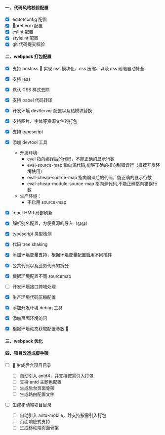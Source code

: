 #### 一、代码风格校验配置

- [x] editotconfig 配置
- [x] pretierrc 配置
- [x] eslint 配置
- [x] stylelint 配置
- [x] git 代码提交校验

#### 二、webpack 打包配置

- [x] 支持 postcss  实现 css 模块化、css 压缩、以及 css 前缀自动补全
- [x] 支持 less
- [x] 默认 CSS 样式去除
- [x] 支持 babel 代码转译
- [x] 开发环境 devServer 配置以及热模块替换
- [x] 支持图片、字体等资源文件的打包
- [x] 支持 typescript
- [x] 添加 devtool 工具

  - 开发环境:
    - eval 指向编译后的代码，不能正确的显示行数
    - eval-source-map 指向源代码,能够正确的指向到错误行（推荐开发环境使用）
    - eval-cheap-source-map 指向编译后的代码，能正确的显示行数
    - eval-cheap-module-source-map 指向源代码,不能正确指向错误行数
  - 生产环境：
    - 不启用 source-map

- [x] react HMR 局部刷新
- [x] 解析别名配置，方便资源的导入（@@）

- [x] typescript 类型检测
- [x] 代码 tree shaking
- [x] 添加环境变量支持，根据环境变量配置启用不同插件
- [x] 公共代码以及业务代码的拆分
- [x] 根据环境配置不同 sourcemap
- [ ] 开发环境接口跨域处理
- [x] 生产环境代码压缩配置
- [x] 添加开发环境 debug 工具
- [x] 添加页面环境访问
- [x] 根据环境动态获取配置参数 

#### 三、webpack 优化

#### 四、项目改造成脚手架

- [ ]  生成后台项目目录

  - [ ] 自动引入 antd4，并支持按需引入打包
  - [ ] 支持 antd 主题色配置
  - [ ] 生成后台页面骨架
  - [ ] 生成路由配置文件

- [ ] 生成移动端项目目录

  - [ ] 自动引入 antd-mobile，并支持按需引入打包
  - [ ] 页面响应式支持
  - [ ] 生成移动端页面骨架
